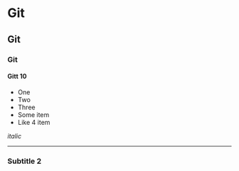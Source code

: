 # Git
## Git
### Git
#### Gitt 10

* One
* Two
* Three
* Some item
* Like 4 item

_italic_

---

### Subtitle 2